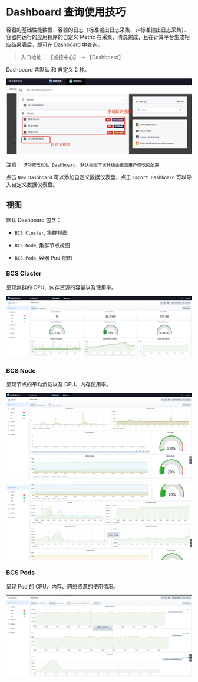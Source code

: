 # Dashboard 查询使用技巧

容器的基础性能数据、容器的日志（标准输出日志采集、非标准输出日志采集）、容器内运行的应用程序的自定义 Metric 在采集，清洗完成，且在计算平台生成相应结果表后，即可在 Dashboard 中查询。

> 入口地址： 【监控中心】 -> 【Dashboard】

Dashboard 含默认 和 自定义 2 种。

![](./_image/2020-11-17-10-48-07.jpg)


注意： `请勿修改默认 Dashboard，默认视图下次升级会覆盖用户修改的配置`

点击 `New Dashboard` 可以添加自定义数据仪表盘，点击 `Import Dashboard` 可以导入自定义数据仪表盘。

## 视图

默认 Dashboard 包含：

- `BCS Cluster`, 集群视图

- `BCS Node`, 集群节点视图

- `BCS Pods`, 容器 Pod 视图

### BCS Cluster

呈现集群的 CPU、内存资源的容量以及使用率。

![](./_image/2020-11-17-10-48-35.jpg)

### BCS Node

呈现节点的平均负载以及 CPU、内存使用率。

![](./_image/2020-11-17-10-49-01.jpg)

![](./_image/2020-11-17-10-49-32.jpg)

### BCS Pods

呈现 Pod 的 CPU、内存、网络资源的使用情况。

![](./_image/2020-11-17-10-50-04.jpg)

